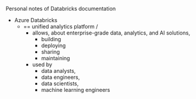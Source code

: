 Personal notes of Databricks documentation

* Azure Databricks
  * == unified analytics platform /
    * allows, about enterprise-grade data, analytics, and AI solutions,
      * building
      * deploying
      * sharing
      * maintaining
    * used by
      * data analysts,
      * data engineers,
      * data scientists,
      * machine learning engineers